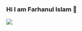 ### Hi I am Farhanul Islam 👋

<!--
**FarhanIslamOfficial/FarhanIslamOfficial** is a ✨ _special_ ✨ repository because its `README.md` (this file) appears on your GitHub profile.

Here are some ideas to get you started:

- 🔭 I’m currently working on ...
- 🌱 I’m currently learning ...
- 👯 I’m looking to collaborate on ...
- 🤔 I’m looking for help with ...
- 💬 Ask me about ...
- 📫 How to reach me: ...
- 😄 Pronouns: ...
- ⚡ Fun fact: ...
-->

<img src="https://github-readme-stats.vercel.app/api/?username=FarhanIslamOfficial&show_icons=true&title_color=fff&icon_color=79ff97&text_color=9f9f9f&bg_color=151515">
